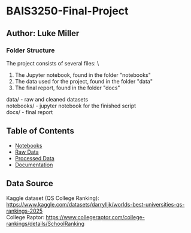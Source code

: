 # BAIS3250-Final-Project
## Author: Luke Miller
### Folder Structure

The project consists of several files: \
1. The Jupyter notebook, found in the folder "notebooks"
2. The data used for the project, found in the folder "data"
3. The final report, found in the folder "docs"

data/ - raw and cleaned datasets \
notebooks/ - jupyter notebook for the finished script \
docs/ - final report

## Table of Contents

- [Notebooks](notebooks/)
- [Raw Data](data/raw/)
- [Processed Data](data/processed/)
- [Documentation](docs/)

## Data Source

Kaggle dataset (QS College Ranking): https://www.kaggle.com/datasets/darrylljk/worlds-best-universities-qs-rankings-2025 \
College Raptor: https://www.collegeraptor.com/college-rankings/details/SchoolRanking

